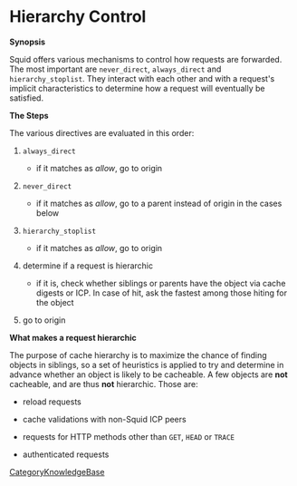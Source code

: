 # Hierarchy Control

**Synopsis**

Squid offers various mechanisms to control how requests are forwarded.
The most important are `never_direct`, `always_direct` and
`hierarchy_stoplist`. They interact with each other and with a request's
implicit characteristics to determine how a request will eventually be
satisfied.

**The Steps**

The various directives are evaluated in this order:

1.  `always_direct`
    
      - if it matches as *allow*, go to origin

2.  `never_direct`
    
      - if it matches as *allow*, go to a parent instead of origin in
        the cases below

3.  `hierarchy_stoplist`
    
      - if it matches as *allow*, go to origin

4.  determine if a request is hierarchic
    
      - if it is, check whether siblings or parents have the object via
        cache digests or ICP. In case of hit, ask the fastest among
        those hiting for the object

5.  go to origin

**What makes a request hierarchic**

The purpose of cache hierarchy is to maximize the chance of finding
objects in siblings, so a set of heuristics is applied to try and
determine in advance whether an object is likely to be cacheable. A few
objects are **not** cacheable, and are thus **not** hierarchic. Those
are:

  - reload requests

  - cache validations with non-Squid ICP peers

  - requests for HTTP methods other than `GET`, `HEAD` or `TRACE`

  - authenticated requests

[CategoryKnowledgeBase](https://wiki.squid-cache.org/KnowledgeBase/HierarchyControl/CategoryKnowledgeBase#)
